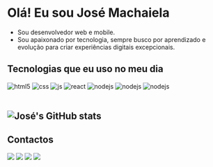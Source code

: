 #  Olá! Eu sou José Machaiela
-  Sou desenvolvedor web e mobile.
-  Sou apaixonado por tecnologia, sempre busco por aprendizado e evolução para criar experiências digitais excepcionais.

## Tecnologias que eu uso no meu dia

<div style="display: inline_block">
  <img align="center" alt="html5" src="https://img.shields.io/badge/HTML5-E34F26?style=for-the-badge&logo=html5&logoColor=white" />
  <img align="center" alt="css" src="https://img.shields.io/badge/CSS3-1572B6?style=for-the-badge&logo=css3&logoColor=white" />
  <img align="center" alt="js" src="https://img.shields.io/badge/JavaScript-F7DF1E?style=for-the-badge&logo=javascript&logoColor=black" />
  <img align="center" alt="react" src="https://img.shields.io/badge/React-20232A?style=for-the-badge&logo=react&logoColor=61DAFB" />
  <img align="center" alt="nodejs" src="https://img.shields.io/badge/Node.js-43853D?style=for-the-badge&logo=node.js&logoColor=white" />
  <img align="center" alt="nodejs" src="https://img.shields.io/badge/Dart-0175C2?style=for-the-badge&logo=dart&logoColor=white" />
   <img align="center" alt="nodejs" src="https://img.shields.io/badge/Flutter-02569B?style=for-the-badge&logo=flutter&logoColor=white" />
   
</div><br/> 

![José's GitHub stats](https://github-readme-stats.vercel.app/api?username=jose-bento-machaiela&show_icons=true&theme=merko) <br />
---
## Contactos
<div> 
  <a href = "mailto:josebentomachaiela@gmail.com"><img src="https://img.shields.io/badge/-Gmail-%23333?style=for-the-badge&logo=gmail&logoColor=white" target="_blank"></a>
  <a href="https://www.instagram.com/josebentomachaiela/#" target="_blank"><img src="https://img.shields.io/badge/-Instagram-%23E4405F?style=for-the-badge&logo=instagram&logoColor=white" target="_blank"></a>
  <a href="https://www.linkedin.com/in/jos%C3%A9-bento-machaiela-12ab03212/overlay/about-this-profile/?lipi=urn%3Ali%3Apage%3Ad_flagship3_profile_view_base%3BNKmg6KvESG21S%2Fm0St9zbw%3D%3D" target="_blank"><img src="https://img.shields.io/badge/-LinkedIn-%230077B5?style=for-the-badge&logo=linkedin&logoColor=whit" target="_blank"></a>  <a href="https://whatsapp.com/dl/code=UhNvtHGZfz" target="_blank"><img src="https://img.shields.io/badge/WhatsApp-25D366?style=for-the-badge&logo=whatsapp&logoColor=white" target="_blank"></a>

</div>

<!---
jose-bento-machaiela/jose-bento-machaiela is a ✨ special ✨ repository because its `README.md` (this file) appears on your GitHub profile.
You can click the Preview link to take a look at your changes.
--->
